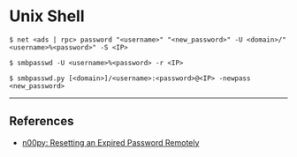 # Unix Shell

```
$ net <ads | rpc> password "<username>" "<new_password>" -U <domain>/"<username>%<password>" -S <IP>
```

```
$ smbpasswd -U <username>%<password> -r <IP>
```

```
$ smbpasswd.py [<domain>]/<username>:<password>@<IP> -newpass <new_password>
```

---
## References

- [n00py: Resetting an Expired Password Remotely](https://www.n00py.io/2021/09/resetting-expired-passwords-remotely/)